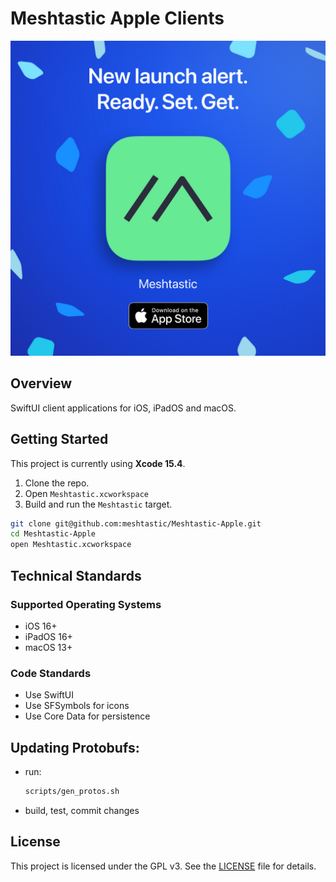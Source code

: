 # Meshtastic Apple Clients

<a href="https://apple.co/3Auysep">
    <img alt="Meshtastic App Store Launch Image" src="meshtastic-1080x1080.png" />
</a>

## Overview

SwiftUI client applications for iOS, iPadOS and macOS.

## Getting Started

This project is currently using **Xcode 15.4**. 

1. Clone the repo.
2. Open `Meshtastic.xcworkspace`
2. Build and run the `Meshtastic` target.

```sh
git clone git@github.com:meshtastic/Meshtastic-Apple.git
cd Meshtastic-Apple
open Meshtastic.xcworkspace
```

## Technical Standards

### Supported Operating Systems

* iOS 16+
* iPadOS 16+
* macOS 13+

### Code Standards

- Use SwiftUI
- Use SFSymbols for icons
- Use Core Data for persistence

## Updating Protobufs:
- run:
  ```bash
  scripts/gen_protos.sh
  ```
- build, test, commit changes

## License

This project is licensed under the GPL v3. See the [LICENSE](LICENSE) file for details.
